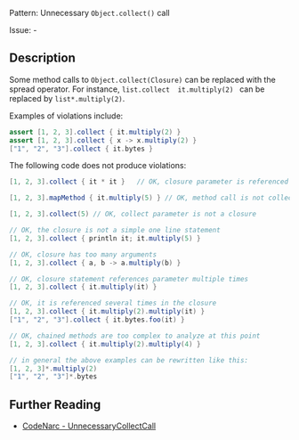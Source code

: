 Pattern: Unnecessary `Object.collect()` call

Issue: -

## Description

Some method calls to `Object.collect(Closure)` can be replaced with the spread operator. For instance, `list.collect  it.multiply(2) ` can be replaced by `list*.multiply(2)`.

Examples of violations include:

``` groovy
assert [1, 2, 3].collect { it.multiply(2) }
assert [1, 2, 3].collect { x -> x.multiply(2) }
["1", "2", "3"].collect { it.bytes }
```

The following code does not produce violations:

``` groovy
[1, 2, 3].collect { it * it }   // OK, closure parameter is referenced twice

[1, 2, 3].mapMethod { it.multiply(5) } // OK, method call is not collect

[1, 2, 3].collect(5) // OK, collect parameter is not a closure

// OK, the closure is not a simple one line statement
[1, 2, 3].collect { println it; it.multiply(5) }

// OK, closure has too many arguments
[1, 2, 3].collect { a, b -> a.multiply(b) }

// OK, closure statement references parameter multiple times
[1, 2, 3].collect { it.multiply(it) }

// OK, it is referenced several times in the closure
[1, 2, 3].collect { it.multiply(2).multiply(it) }
["1", "2", "3"].collect { it.bytes.foo(it) }

// OK, chained methods are too complex to analyze at this point
[1, 2, 3].collect { it.multiply(2).multiply(4) }

// in general the above examples can be rewritten like this:
[1, 2, 3]*.multiply(2)
["1", "2", "3"]*.bytes
```

## Further Reading

* [CodeNarc - UnnecessaryCollectCall](http://codenarc.sourceforge.net/codenarc-rules-unnecessary.html#UnnecessaryCollectCall)
